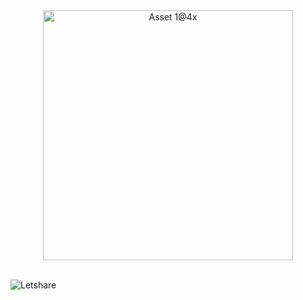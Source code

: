 <div align="center">
  <img width="400" alt="Asset 1@4x" src="https://github.com/user-attachments/assets/0d7dd28f-4f78-4b8e-beaa-a37c06917548" style="pointer-events: none;"/>
</div><br>

![Letshare](https://github.com/user-attachments/assets/153408e9-a0f9-4e9a-ba76-7ffb2948102b)
